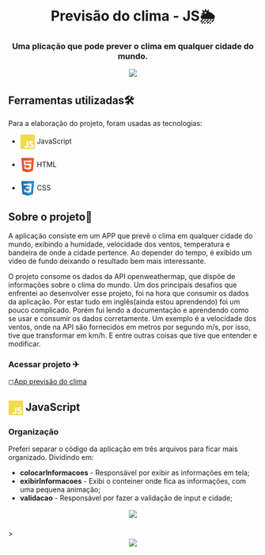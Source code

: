 <div> 
  <h1 align="center">Previsão do clima - JS🌦️</h1> 
</div>

<div>
  <h3 align="center">Uma plicação que pode prever o clima em qualquer cidade do mundo.</h3>
</div>

<div align='center'>
	<img src= "https://github.com/WillianOL/APP-do-clima/assets/112639055/006e3172-e4f0-4bc4-8ffa-2a7f662dea1b" width='850px'>
</div>

## Ferramentas utilizadas🛠️

<div>
	<p>Para a elaboração do projeto, foram usadas as tecnologias:</p>
</div>

<ul>
 	<li>
  		<img align="center" width="30" src="https://raw.githubusercontent.com/devicons/devicon/master/icons/javascript/javascript-plain.svg"> JavaScript
 	</li>
	<br>
	<li> 
		<img align="center" width="30" src="https://raw.githubusercontent.com/devicons/devicon/master/icons/html5/html5-original.svg"> HTML
 	</li>
	<br>
 	<li> 
  		<img align="center" width="30" src="https://raw.githubusercontent.com/devicons/devicon/master/icons/css3/css3-original.svg"> CSS 
 	</li>
</ul>

<div>
	<h2>Sobre o projeto📃</h2>
</div>

<div>
 <p>A aplicação consiste em um APP que prevê o clima em qualquer cidade do mundo, exibindo a humidade, velocidade dos ventos, temperatura e bandeira de onde a cidade pertence. Ao depender do tempo, é exibido um video de fundo deixando o resultado bem mais interessante.</p>
 <p>O projeto consome os dados da API openweathermap, que dispôe de informações sobre o clima do mundo. Um dos principais desafios que enfrentei ao desenvolver esse projeto, foi na hora que consumir os dados da aplicação. Por estar tudo em inglês(ainda estou aprendendo) foi um pouco complicado. Porém fui lendo a documentação e aprendendo como se usar e consumir os dados corretamente. Um exemplo é a velocidade dos ventos, onde na API são fornecidos em metros por segundo m/s, por isso, tive que transformar em km/h. E entre outras coisas que tive que entender e modificar.</p>
</div>
 
### Acessar projeto ✈

◻<a href="https://willianol.github.io/APP-do-clima/assets/index.html">App previsão do clima</a>

## <img align="center" width="30" src="https://raw.githubusercontent.com/devicons/devicon/master/icons/javascript/javascript-plain.svg"> JavaScript

<div>
  <h3>Organização</h3>
  <p>Preferi separar o código da aplicação em três arquivos para ficar mais organizado. Dividindo em:</p>
  <ul>
    <li><strong>colocarInformacoes</strong> - Responsável por exibir as informações em tela;</li>
    <li><strong>exibirInformacoes</strong> - Exibi o conteiner onde fica as informações, com uma pequena animação;</li>
    <li><strong>validacao</strong> - Responsável por fazer a validação de input e cidade;</li>
  </ul>
  <div align="center">
	  <img align="center" src="https://github.com/WillianOL/APP-do-clima/assets/112639055/5f1d4fee-efba-40ec-ad6a-a3b4aa96e82e" width="250px">
	</div>
</div>

<div>
  <h3></h3>
  <p></p>>
  <div align="center">
	  <img align="center" src="https://github.com/WillianOL/APP-do-clima/assets/112639055/5f1d4fee-efba-40ec-ad6a-a3b4aa96e82e" width="250px">
	</div>
</div>




























